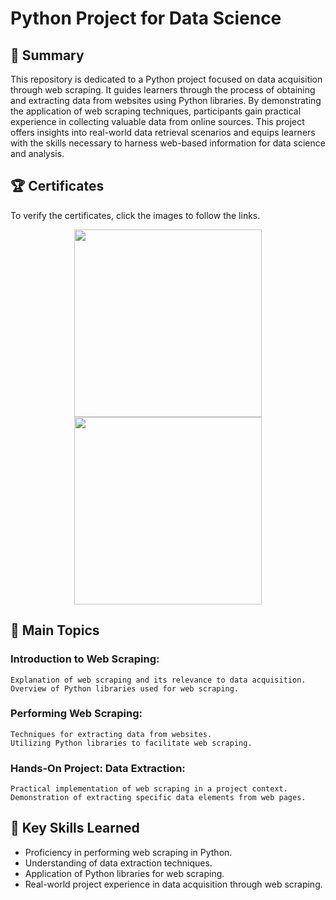 # Python Project for Data Science

## 📄 Summary 
This repository is dedicated to a Python project focused on data acquisition through web scraping. It guides learners through the process of obtaining and extracting data from websites using Python libraries. By demonstrating the application of web scraping techniques, participants gain practical experience in collecting valuable data from online sources. This project offers insights into real-world data retrieval scenarios and equips learners with the skills necessary to harness web-based information for data science and analysis.

## 🏆 Certificates 
To verify the certificates, click the images to follow the links.

<p align="middle">
  <a href="https://www.coursera.org/account/accomplishments/verify/WU35RJVD75GU"><img src="https://s3.amazonaws.com/coursera_assets/meta_images/generated/CERTIFICATE_LANDING_PAGE/CERTIFICATE_LANDING_PAGE~WU35RJVD75GU/CERTIFICATE_LANDING_PAGE~WU35RJVD75GU.jpeg" height="300"></a>
  <a href="https://www.credly.com/badges/722ac8ab-e428-4431-be08-a7d4b21f4db3/public_url"><img src="https://images.credly.com/size/680x680/images/7d06faf8-c754-4ecd-8ab1-2115826b03c6/Python_Project_for_Data_Science.png" height="300"></a>
</p>

## 📑 Main Topics 
  ### Introduction to Web Scraping:
    Explanation of web scraping and its relevance to data acquisition.
    Overview of Python libraries used for web scraping.
  ### Performing Web Scraping:
    Techniques for extracting data from websites.
    Utilizing Python libraries to facilitate web scraping.
  ### Hands-On Project: Data Extraction:
    Practical implementation of web scraping in a project context.
    Demonstration of extracting specific data elements from web pages.

## 🔑 Key Skills Learned 
- Proficiency in performing web scraping in Python.
- Understanding of data extraction techniques.
- Application of Python libraries for web scraping.
- Real-world project experience in data acquisition through web scraping.